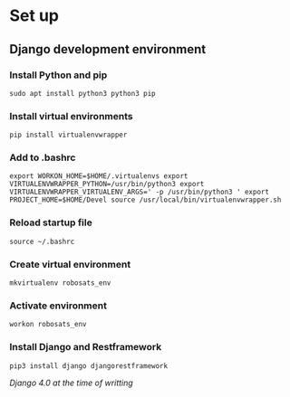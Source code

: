 # Set up
## Django development environment
### Install Python and pip
`sudo apt install python3 python3 pip`

### Install virtual environments
`pip install virtualenvwrapper`

### Add to .bashrc
`export WORKON_HOME=$HOME/.virtualenvs
export VIRTUALENVWRAPPER_PYTHON=/usr/bin/python3
export VIRTUALENVWRAPPER_VIRTUALENV_ARGS=' -p /usr/bin/python3 '
export PROJECT_HOME=$HOME/Devel
source /usr/local/bin/virtualenvwrapper.sh`

### Reload startup file
`source ~/.bashrc`

### Create virtual environment
`mkvirtualenv robosats_env`

### Activate environment
`workon robosats_env`

### Install Django and Restframework
`pip3 install django djangorestframework`

*Django 4.0 at the time of writting*
